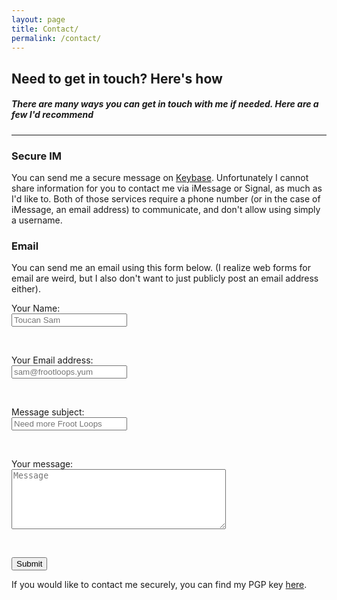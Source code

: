 ```yaml
---
layout: page
title: Contact/
permalink: /contact/
---
```


## Need to get in touch? Here's how
##### There are many ways you can get in touch with me if needed. Here are a few I'd recommend

-----------------

### Secure IM
You can send me a secure message on [<i class="fa fa-key"></i> Keybase](https://keybase.io/zmknox).
Unfortunately I cannot share information for you to contact me via iMessage or Signal, as much as I'd
like to. Both of those services require a phone number (or in the case of iMessage, an email address)
to communicate, and don't allow using simply a username.

### Email

You can send me an email using this form below. (I realize web forms for email are weird,
but I also don't want to just publicly post an email address either).

<form action="https://formspree.io/form@zachknox.com" method="POST">
    <p>Your Name: <br /><input type="text" name="name" placeholder="Toucan Sam"></p><br />
    <p>Your Email address: <br /><input type="email" name="_replyto" placeholder="sam@frootloops.yum"></p><br />
    <p>Message subject: <br /><input type="text" name="_subject" placeholder="Need more Froot Loops"></p><br />
    <p>Your message:<br /><textarea name="contents" placeholder="Message" cols="40" rows="6"></textarea></p><br />
    <p><input name="submit" type="submit" value="Submit" /></p>
</form>


If you would like to contact me securely, you can find my PGP key <a href="/pgp.html">here</a>.

<!---Add A contact form here--->
